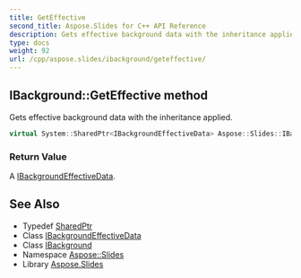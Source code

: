 ```yaml
---
title: GetEffective
second_title: Aspose.Slides for C++ API Reference
description: Gets effective background data with the inheritance applied.
type: docs
weight: 92
url: /cpp/aspose.slides/ibackground/geteffective/
---
```

## IBackground::GetEffective method


Gets effective background data with the inheritance applied.

```cpp
virtual System::SharedPtr<IBackgroundEffectiveData> Aspose::Slides::IBackground::GetEffective()=0
```


### Return Value

A [IBackgroundEffectiveData](../../ibackgroundeffectivedata/).

## See Also

* Typedef [SharedPtr](../../../system/sharedptr/)
* Class [IBackgroundEffectiveData](../../ibackgroundeffectivedata/)
* Class [IBackground](../)
* Namespace [Aspose::Slides](../../)
* Library [Aspose.Slides](../../../)
